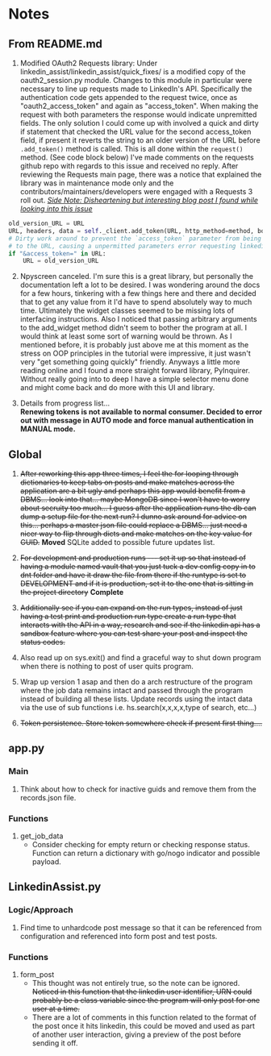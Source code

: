 # Notes

## From README.md


1. Modified OAuth2 Requests library: Under linkedin_assist/linkedin_assist/quick_fixes/ is a modified copy of the oauth2_session.py module. Changes to this module in particular were necessary to line up requests made to LinkedIn's API. Specifically the authentication code gets appended to the request twice, once as "oauth2_access_token" and again as "access_token". When making the request with both parameters the response would indicate unpremitted fields. The only solution I could come up with involved a quick and dirty if statement that checked the URL value for the second access_token field, if present it reverts the string to an older version of the URL before `.add_token()` method is called. This is all done within the `request()` method. (See code block below) I've made comments on the requests github repo with regards to this issue and received no reply. After reviewing the Requests main page, there was a notice that explained the library was in maintenance mode only and the contributors/maintainers/developers were engaged with a Requests 3 roll out. [*Side Note: Disheartening but interesting blog post I found while looking into this issue*](https://vorpus.org/blog/why-im-not-collaborating-with-kenneth-reitz/)

```python
old_version_URL = URL
URL, headers, data = self._client.add_token(URL, http_method=method, body=data, headers=headers)
# Dirty work around to prevent the `access_token` parameter from being added
# to the URL, causing a unpermitted parameters error requesting linkedin resource.
if "&access_token=" in URL:
    URL = old_version_URL
```

2. Npyscreen canceled. I'm sure this is a great library, but personally the documentation left a lot to be desired. I was wondering around the docs for a few hours, tinkering with a few things here and there and decided that to get any value from it I'd have to spend absolutely way to much time. Ultimately the widget classes seemed to be missing lots of interfacing instructions. Also I noticed that passing arbitrary arguments to the add_widget method didn't seem to bother the program at all. I would think at least some sort of warning would be thrown. As I mentioned before, it is probably just above me at this moment as the stress on OOP principles in the tutorial were impressive, it just wasn't very "get something going quickly" friendly. Anyways a little more reading online and I found a more straight forward library, PyInquirer. Without really going into to deep I have a simple selector menu done and might come back and do more with this UI and library.

3. Details from progress list...  
**Renewing tokens is not available to normal consumer. Decided to error out with message in AUTO mode and force manual authentication in MANUAL mode.**


## Global

1. ~~After reworking this app three times, I feel the for looping through dictionaries to keep tabs on posts and make matches across the application are a bit ugly and perhaps this app would benefit from a DBMS... look into that... maybe MongoDB since I won't have to worry about secruity too much... I guess after the application runs the db can dump a setup file for the next run? I dunno ask around for advice on this... perhaps a master json file could replace a DBMS... just need a nicer way to flip through dicts and make matches on the key value for GUID.~~ __Moved__ SQLite added to possible future updates list.

2. ~~For development and production runs --- set it up so that instead of having a module named vault that you just tuck a dev config copy in to dnt folder and have it draw the file from there if the runtype is set to DEVELOPMENT and if it is production, set it to the one that is sitting in the project directory~~ __Complete__

3. ~~Additionally see if you can expand on the run types, instead of just having a test print and production run type create a run type that interacts with the API in a way, research and see if the linkedin api has a sandbox feature where you can test share your post and inspect the status codes.~~

4. Also read up on sys.exit() and find a graceful way to shut down program when there is nothing to post of user quits program.

5. Wrap up version 1 asap and then do a arch restructure of the program where the job data remains intact and passed through the program instead of building all these lists. Update records using the intact data via the use of sub functions i.e. hs.search(x,x,x,x,type of search, etc...)

6. ~~Token persistence. Store token somewhere check if present first thing....~~  

## app.py

### Main

1. Think about how to check for inactive guids and remove them from the records.json file.

### Functions

1. get_job_data
    - Consider checking for empty return or checking response status. Function can return a dictionary with go/nogo indicator and possible payload.

## LinkedinAssist.py

### Logic/Approach

1. Find time to unhardcode post message so that it can be referenced from configuration and referenced into form post and test posts.

### Functions

1. form_post
    - This thought was not entirely true, so the note can be ignored. ~~Noticed in this function that the linkedin user identifier, URN could probably be a class variable since the program will only post for one user at a time.~~
    - There are a lot of comments in this function related to the format of the post once it hits linkedin, this could be moved and used as part of another user interaction, giving a preview of the post before sending it off.
